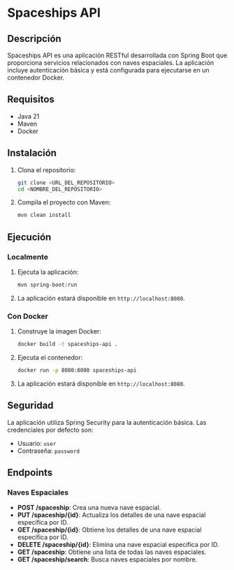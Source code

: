# Spaceships API

## Descripción
Spaceships API es una aplicación RESTful desarrollada con Spring Boot que proporciona servicios relacionados con naves espaciales. La aplicación incluye autenticación básica y está configurada para ejecutarse en un contenedor Docker.

## Requisitos
- Java 21
- Maven
- Docker

## Instalación

1. Clona el repositorio:
    ```sh
    git clone <URL_DEL_REPOSITORIO>
    cd <NOMBRE_DEL_REPOSITORIO>
    ```

2. Compila el proyecto con Maven:
    ```sh
    mvn clean install
    ```

## Ejecución

### Localmente

1. Ejecuta la aplicación:
    ```sh
    mvn spring-boot:run
    ```

2. La aplicación estará disponible en `http://localhost:8080`.

### Con Docker

1. Construye la imagen Docker:
    ```sh
    docker build -t spaceships-api .
    ```

2. Ejecuta el contenedor:
    ```sh
    docker run -p 8080:8080 spaceships-api
    ```

3. La aplicación estará disponible en `http://localhost:8080`.

## Seguridad
La aplicación utiliza Spring Security para la autenticación básica. Las credenciales por defecto son:
- Usuario: `user`
- Contraseña: `password`

## Endpoints

### Naves Espaciales
- **POST /spaceship**: Crea una nueva nave espacial.
- **PUT /spaceship/{id}**: Actualiza los detalles de una nave espacial específica por ID.
- **GET /spaceship/{id}**: Obtiene los detalles de una nave espacial específica por ID.
- **DELETE /spaceship/{id}**: Elimina una nave espacial específica por ID.
- **GET /spaceship**: Obtiene una lista de todas las naves espaciales.
- **GET /spaceship/search**: Busca naves espaciales por nombre.